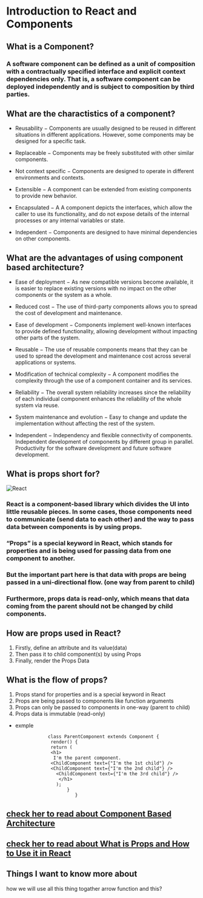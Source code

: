 # Introduction to React and Components
## What is a Component?
### A software component can be defined as a unit of composition with a contractually specified interface and explicit context dependencies only. That is, a software component can be deployed independently and is subject to composition by third parties.

## What are the charactistics of a component?
- Reusability − Components are usually designed to be reused in different situations in different applications. However, some components may be designed for a specific task.

- Replaceable − Components may be freely substituted with other similar components.

- Not context specific − Components are designed to operate in different environments and contexts.

- Extensible − A component can be extended from existing components to provide new behavior.

- Encapsulated − A A component depicts the interfaces, which allow the caller to use its functionality, and do not expose details of the internal processes or any internal variables or state.

- Independent − Components are designed to have minimal dependencies on other components.
## What are the advantages of using component based architecture?

- Ease of deployment − As new compatible versions become available, it is easier to replace existing versions with no impact on the other components or the system as a whole.

- Reduced cost − The use of third-party components allows you to spread the cost of development and maintenance.

- Ease of development − Components implement well-known interfaces to provide defined functionality, allowing development without impacting other parts of the system.

- Reusable − The use of reusable components means that they can be used to spread the development and maintenance cost across several applications or systems.

- Modification of technical complexity − A component modifies the complexity through the use of a component container and its services.

- Reliability − The overall system reliability increases since the reliability of each individual component enhances the reliability of the whole system via reuse.

- System maintenance and evolution − Easy to change and update the implementation without affecting the rest of the system.

- Independent − Independency and flexible connectivity of components. Independent development of components by different group in parallel. Productivity for the software development and future software development.
## What is props short for?
![React](https://miro.medium.com/max/1400/1*27LtOtFyJe7MguQkNcZQjQ.png)
### React is a component-based library which divides the UI into little reusable pieces. In some cases, those components need to communicate (send data to each other) and the way to pass data between components is by using props.
### “Props” is a special keyword in React, which stands for properties and is being used for passing data from one component to another.
### But the important part here is that data with props are being passed in a uni-directional flow. (one way from parent to child)
### Furthermore, props data is read-only, which means that data coming from the parent should not be changed by child components.
## How are props used in React?
1. Firstly, define an attribute and its value(data)
2. Then pass it to child component(s) by using Props
3. Finally, render the Props Data

## What is the flow of props?

1. Props stand for properties and is a special keyword in React
2. Props are being passed to components like function arguments
3. Props can only be passed to components in one-way (parent to child)
4. Props data is immutable (read-only)
- exmple
         

                  class ParentComponent extends Component {  
                   render() {
                   return (
                   <h1>
                    I'm the parent component.
                   <ChildComponent text={"I'm the 1st child"} />
                   <ChildComponent text={"I'm the 2nd child"} />
                     <ChildComponent text={"I'm the 3rd child"} />
                      </h1>
                     );
                         }
                            }


 ## [check her to read about Component Based Architecture ](https://www.tutorialspoint.com/software_architecture_design/component_based_architecture.htm)

 ## [check her to read about What is Props and How to Use it in React ](https://itnext.io/what-is-props-and-how-to-use-it-in-react-da307f500da0)





## Things I want to know more about
how we will use all this thing togather arrow function and this?
